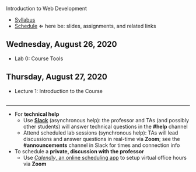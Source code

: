 Introduction to Web Development

- [Syllabus](syllabus.md)
- [Schedule](schedule.md)   &lArr; here be: slides, assignments, and related links

## Wednesday, August 26, 2020

- Lab 0: Course Tools

## Thursday, August 27, 2020

- Lecture 1: Introduction to the Course<br><br>


<hr>

- For **technical help**
  - Use [**Slack**](https://csc170.slack.com/) (asynchronous help): the professor and TAs (and possibly other students) will answer technical questions in the **#help** channel
  - Attend scheduled lab sessions (synchronous help): TAs will lead discussions and answer questions in real-time via **Zoom**; see the **#announcements** channel in Slack for times and connection info
- To schedule a **private, discussion with the professor**
  - Use [*Calendly*, an online scheduling app](https://calendly.com/rkostin) to setup virtual office hours via **Zoom**

